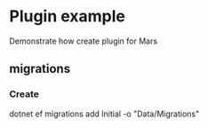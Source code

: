 # Plugin example

Demonstrate how create plugin for Mars


## migrations
### Create 
dotnet ef migrations add Initial -o "Data/Migrations"
